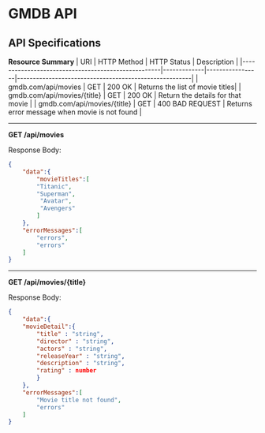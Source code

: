 # GMDB API
## API Specifications
**Resource Summary**
| URI                                                | HTTP Method |   HTTP Status   | Description                                           |
|----------------------------------------------------|-------------|-----------------|-------------------------------------------------------|
| gmdb.com/api/movies          | GET         |   200 OK		 | Returns the list of  movie titles|
| gmdb.com/api/movies/{title}  | GET         |   200 OK        | Return the details for that movie                    |
| gmdb.com/api/movies/{title}    | GET         |   400 BAD REQUEST  | Returns error message when movie is not found    |

---
**GET /api/movies**

Response Body:
```json
{
	"data":{
		"movieTitles":[
		"Titanic",
		"Superman",
		 "Avatar",
		 "Avengers"
		]
	},
	"errorMessages":[
		"errors",
		"errors"
	]		
}
```

---

**GET /api/movies/{title}**

Response Body:
```json
{
	"data":{
	"movieDetail":{
		"title" : "string",
		"director" : "string",
		"actors" : "string",
		"releaseYear" : "string",
		"description" : "string",
		"rating" : number		
		}
	},
	"errorMessages":[
		"Movie title not found",
		"errors"
	]	
}
```